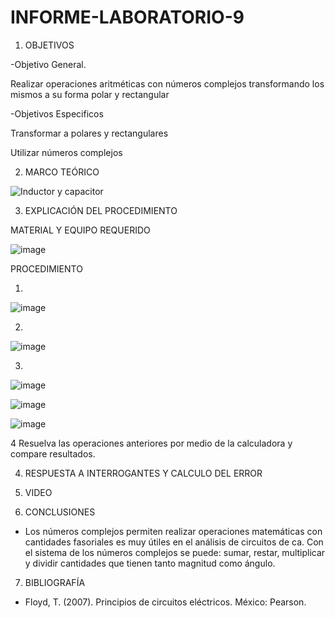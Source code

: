 # INFORME-LABORATORIO-9

1. OBJETIVOS

  -Objetivo General.
  
  Realizar operaciones aritméticas con números complejos transformando los mismos a su forma polar y rectangular 
  
  -Objetivos Especificos
  
  Transformar a polares y rectangulares 
  
  Utilizar números complejos

  
2. MARCO TEÓRICO 

![Inductor y capacitor](https://user-images.githubusercontent.com/93899720/155157522-3e615cc2-ef0f-48ef-a8d5-cb53c576c562.jpg)

3. EXPLICACIÓN DEL PROCEDIMIENTO

MATERIAL Y EQUIPO REQUERIDO

![image](https://user-images.githubusercontent.com/93899720/154992439-c282cfaa-9233-4f12-ad52-fbace5569c26.png)

PROCEDIMIENTO

1.

![image](https://user-images.githubusercontent.com/93899720/155045799-058f3f69-765f-4b33-ba23-d84e2c37a9d5.png)

2.

![image](https://user-images.githubusercontent.com/93899720/155045944-d6e5f554-2b99-42c7-9dae-8ee20a81e5cf.png)

3.

![image](https://user-images.githubusercontent.com/93899720/155047258-1c91fc55-75e4-4adc-83b9-04c6ea54bd2e.png)

![image](https://user-images.githubusercontent.com/93899720/155045399-94cdec65-27d8-47e3-95c0-792ae481442c.png)

![image](https://user-images.githubusercontent.com/93899720/155045425-8eccfd10-1276-4ea9-8dfc-fb53563f0a80.png)

4 Resuelva las operaciones anteriores por medio de la calculadora y compare resultados.

4. RESPUESTA A INTERROGANTES Y CALCULO DEL ERROR


5. VIDEO


6. CONCLUSIONES

-	Los números complejos permiten realizar operaciones matemáticas con cantidades fasoriales es muy útiles en el análisis de circuitos de ca. Con el sistema de los números complejos se puede: sumar, restar, multiplicar y dividir cantidades que tienen tanto magnitud como ángulo.

7. BIBLIOGRAFÍA

-	Floyd, T. (2007). Principios de circuitos eléctricos. México: Pearson.
